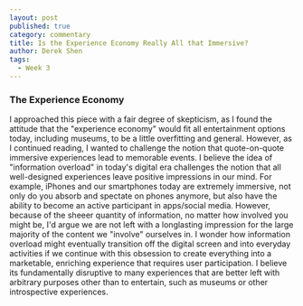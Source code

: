 ```yaml
---
layout: post
published: true
category: commentary
title: Is the Experience Economy Really All that Immersive?
author: Derek Shen
tags:
  - Week 3
---
```

### The Experience Economy

I approached this piece with a fair degree of skepticism, as I found the attitude that the "experience economy" would fit all entertainment options today, including museums, to be a little overfitting and general. However, as I continued reading, I wanted to challenge the notion that quote-on-quote immersive experiences lead to memorable events. I believe the idea of "information overload" in today's digital era challenges the notion that all well-designed experiences leave positive impressions in our mind. For example, iPhones and our smartphones today are extremely immersive, not only do you absorb and spectate on phones anymore, but also have the ability to become an active participant in apps/social media. However, because of the sheeer quantity of information, no matter how involved you might be, I'd argue we are not left with a longlasting impression for the large majority of the content we "involve" ourselves in. I wonder how information overload might eventually transition off the digital screen and into everyday activities if we continue with this obsession to create everything into a marketable, enriching experience that requires user participation. I believe its fundamentally disruptive to many experiences that are better left with arbitrary purposes other than to entertain, such as museums or other introspective experiences.
